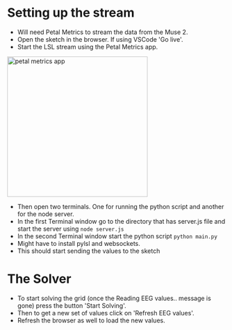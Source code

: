# Setting up the stream

- Will need Petal Metrics to stream the data from the Muse 2.
- Open the sketch in the browser. If using VSCode 'Go live'.
- Start the LSL stream using the Petal Metrics app.
<img width="323" alt="petal metrics app" src="https://github.com/user-attachments/assets/fe6e1572-8584-480b-8e34-245f16acb019" />

- Then open two terminals. One for running the python script and another for the node server.
- In the first Terminal window go to the directory that has server.js file and start the server using `node server.js`
- In the second Terminal window start the python script `python main.py`
- Might have to install pylsl and websockets.
- This should start sending the values to the sketch

# The Solver

- To start solving the grid (once the Reading EEG values.. message is gone) press the button 'Start Solving'.
- Then to get a new set of values click on 'Refresh EEG values'. 
- Refresh the browser as well to load the new values.
